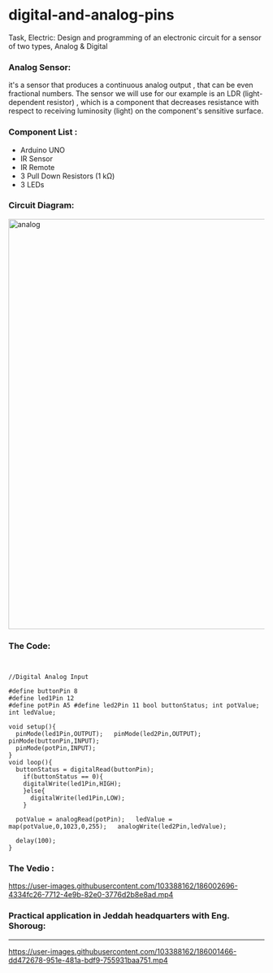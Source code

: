 # digital-and-analog-pins

 Task, Electric: Design and programming of an electronic circuit for a sensor of two types, Analog & Digital
 
 ### Analog Sensor:
 
 it's a sensor that produces a continuous analog output , that can be even fractional numbers. The sensor we will use for our example is an LDR (light-dependent resistor) , which is a component that decreases resistance with respect to receiving luminosity (light) on the component's sensitive surface.
 

### Component List :

* Arduino UNO
* IR Sensor
* IR Remote
* 3 Pull Down Resistors (1 kΩ)
* 3 LEDs

### Circuit Diagram:

<img width="806" alt="analog" src="https://user-images.githubusercontent.com/103388162/187053262-5661407a-0bda-4f2c-a259-dc8c56595af1.png">



### The Code:

```
 
 
//Digital Analog Input 
 
#define buttonPin 8 
#define led1Pin 12 
#define potPin A5 #define led2Pin 11 bool buttonStatus; int potValue; 
int ledValue; 
 
void setup(){ 
  pinMode(led1Pin,OUTPUT);   pinMode(led2Pin,OUTPUT);   pinMode(buttonPin,INPUT); 
  pinMode(potPin,INPUT); 
} 
void loop(){ 
  buttonStatus = digitalRead(buttonPin); 
    if(buttonStatus == 0){ 
    digitalWrite(led1Pin,HIGH); 
    }else{ 
      digitalWrite(led1Pin,LOW); 
    } 
   
  potValue = analogRead(potPin);   ledValue = map(potValue,0,1023,0,255);   analogWrite(led2Pin,ledValue); 
   
  delay(100); 
} 
```
### The Vedio :


https://user-images.githubusercontent.com/103388162/186002696-4334fc26-7712-4e9b-82e0-3776d2b8e8ad.mp4




### Practical application in Jeddah headquarters with Eng. Shoroug:

-------


https://user-images.githubusercontent.com/103388162/186001466-dd472678-951e-481a-bdf9-755931baa751.mp4



